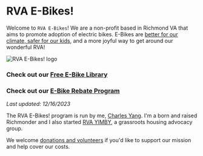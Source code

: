 # RVA E-Bikes!

Welcome to `RVA E-Bikes`! We are a non-profit based in Richmond VA that aims to promote adoption of electric bikes. E-Bikes are [better for our climate, safer for our kids](https://charlesyang.substack.com/p/chartbook-electric-bikes-as-a-climate), and a more joyful way to get around our wonderful RVA!

![RVA E-Bikes! logo](/img/rva_ebikes_logo.jpg)


### Check out our [Free E-Bike Library](/library)

### Check out our [E-Bike Rebate Program](/rebate)

*Last updated: 12/16/2023*

The RVA E-Bikes! program is run by me, [Charles Yang](https://charlesxjyang.github.io/). I'm a born and raised Richmonder and I also started [RVA YIMBY](https://www.rvayimby.org/), a grassroots housing advocacy group.

We welcome [donations and volunteers](/support) if
you'd like to support our mission and help cover our costs.
